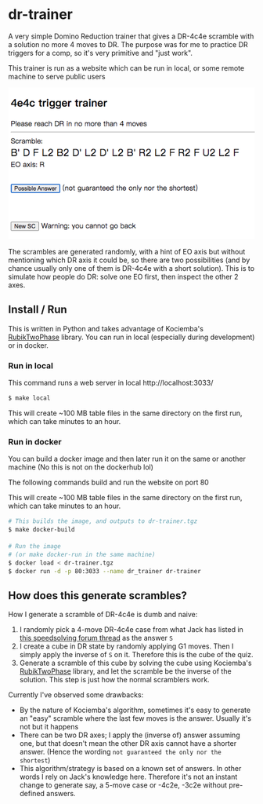 # dr-trainer

A very simple Domino Reduction trainer that gives a DR-4c4e scramble with a
solution no more 4 moves to DR.  The purpose was for me to practice DR triggers
for a comp, so it's very primitive and "just work".

This trainer is run as a website which can be run in local, or some remote
machine to serve public users

![screenshot](./screenshot.png)

The scrambles are generated randomly, with a hint of EO axis but without
mentioning which DR axis it could be, so there are two possibilities (and by
chance usually only one of them is DR-4c4e with a short solution).  This is
to simulate how people do DR: solve one EO first, then inspect the other 2 axes.


## Install / Run

This is written in Python and takes advantage of Kociemba's [RubikTwoPhase](https://pypi.org/project/RubikTwoPhase/)
library.  You can run in local (especially during development) or in docker.


### Run in local

This command runs a web server in local http://localhost:3033/

```bash
$ make local
```

This will create ~100 MB table files in the same directory on the first run,
which can take minutes to an hour.


### Run in docker

You can build a docker image and then later run it on the same or another
machine (No this is not on the dockerhub lol)

The following commands build and run the website on port 80

This will create ~100 MB table files in the same directory on the first run,
which can take minutes to an hour.

```bash
# This builds the image, and outputs to dr-trainer.tgz
$ make docker-build

# Run the image
# (or make docker-run in the same machine)
$ docker load < dr-trainer.tgz
$ docker run -d -p 80:3033 --name dr_trainer dr-trainer
```


## How does this generate scrambles?
How I generate a scramble of DR-4c4e is dumb and naive:
1. I randomly pick a 4-move DR-4c4e case from what Jack has listed in
[this speedsolving forum thread](https://www.speedsolving.com/threads/the-fmc-thread.13599/page-261#post-1442832)
as the answer `S`
2. I create a cube in DR state by randomly applying G1 moves.  Then I simply
apply the inverse of `S` on it.  Therefore this is the cube of the quiz.
3. Generate a scramble of this cube by solving the cube using Kociemba's [RubikTwoPhase](https://pypi.org/project/RubikTwoPhase/)
library, and let the scramble be the inverse of the solution.  This step is just
how the normal scramblers work.

Currently I've observed some drawbacks:
* By the nature of Kociemba's algorithm, sometimes it's easy to generate an
"easy" scramble where the last few moves is the answer.  Usually it's not but it
happens
* There can be two DR axes; I apply the (inverse of) answer assuming one, but
that doesn't mean the other DR axis cannot have a shorter answer.  (Hence the
wording `not guaranteed the only nor the shortest`)
* This algorithm/strategy is based on a known set of answers.  In other words I
rely on Jack's knowledge here.  Therefore it's not an instant change to generate
say, a 5-move case or -4c2e, -3c2e without pre-defined answers.
